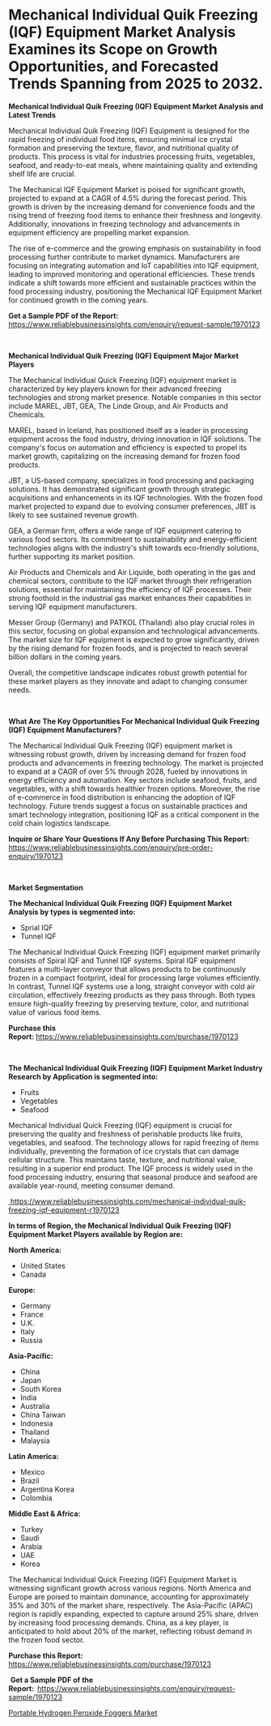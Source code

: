 <p><h1>Mechanical Individual Quik Freezing (IQF) Equipment Market Analysis Examines its Scope on Growth Opportunities, and Forecasted Trends Spanning from 2025 to 2032.</h1></p><p><strong>Mechanical Individual Quik Freezing (IQF) Equipment Market Analysis and Latest Trends</strong></p>
<p><p>Mechanical Individual Quik Freezing (IQF) Equipment is designed for the rapid freezing of individual food items, ensuring minimal ice crystal formation and preserving the texture, flavor, and nutritional quality of products. This process is vital for industries processing fruits, vegetables, seafood, and ready-to-eat meals, where maintaining quality and extending shelf life are crucial.</p><p>The Mechanical IQF Equipment Market is poised for significant growth, projected to expand at a CAGR of 4.5% during the forecast period. This growth is driven by the increasing demand for convenience foods and the rising trend of freezing food items to enhance their freshness and longevity. Additionally, innovations in freezing technology and advancements in equipment efficiency are propelling market expansion. </p><p>The rise of e-commerce and the growing emphasis on sustainability in food processing further contribute to market dynamics. Manufacturers are focusing on integrating automation and IoT capabilities into IQF equipment, leading to improved monitoring and operational efficiencies. These trends indicate a shift towards more efficient and sustainable practices within the food processing industry, positioning the Mechanical IQF Equipment Market for continued growth in the coming years.</p></p>
<p><strong>Get a Sample PDF of the Report:&nbsp;</strong> <a href="https://www.reliablebusinessinsights.com/enquiry/request-sample/1970123?utm_campaign=2332&utm_medium=2&utm_source=Github&utm_content=ia&utm_term=02032025&utm_id=mechanical-individual-quik-freezing-iqf-equipment">https://www.reliablebusinessinsights.com/enquiry/request-sample/1970123</a></p>
<p>&nbsp;</p>
<p><strong>Mechanical Individual Quik Freezing (IQF) Equipment Major Market Players</strong></p>
<p><p>The Mechanical Individual Quick Freezing (IQF) equipment market is characterized by key players known for their advanced freezing technologies and strong market presence. Notable companies in this sector include MAREL, JBT, GEA, The Linde Group, and Air Products and Chemicals.</p><p>MAREL, based in Iceland, has positioned itself as a leader in processing equipment across the food industry, driving innovation in IQF solutions. The company's focus on automation and efficiency is expected to propel its market growth, capitalizing on the increasing demand for frozen food products.</p><p>JBT, a US-based company, specializes in food processing and packaging solutions. It has demonstrated significant growth through strategic acquisitions and enhancements in its IQF technologies. With the frozen food market projected to expand due to evolving consumer preferences, JBT is likely to see sustained revenue growth.</p><p>GEA, a German firm, offers a wide range of IQF equipment catering to various food sectors. Its commitment to sustainability and energy-efficient technologies aligns with the industry's shift towards eco-friendly solutions, further supporting its market position.</p><p>Air Products and Chemicals and Air Liquide, both operating in the gas and chemical sectors, contribute to the IQF market through their refrigeration solutions, essential for maintaining the efficiency of IQF processes. Their strong foothold in the industrial gas market enhances their capabilities in serving IQF equipment manufacturers.</p><p>Messer Group (Germany) and PATKOL (Thailand) also play crucial roles in this sector, focusing on global expansion and technological advancements. The market size for IQF equipment is expected to grow significantly, driven by the rising demand for frozen foods, and is projected to reach several billion dollars in the coming years. </p><p>Overall, the competitive landscape indicates robust growth potential for these market players as they innovate and adapt to changing consumer needs.</p></p>
<p>&nbsp;</p>
<p><strong>What Are The Key Opportunities For Mechanical Individual Quik Freezing (IQF) Equipment Manufacturers?</strong></p>
<p><p>The Mechanical Individual Quik Freezing (IQF) equipment market is witnessing robust growth, driven by increasing demand for frozen food products and advancements in freezing technology. The market is projected to expand at a CAGR of over 5% through 2028, fueled by innovations in energy efficiency and automation. Key sectors include seafood, fruits, and vegetables, with a shift towards healthier frozen options. Moreover, the rise of e-commerce in food distribution is enhancing the adoption of IQF technology. Future trends suggest a focus on sustainable practices and smart technology integration, positioning IQF as a critical component in the cold chain logistics landscape.</p></p>
<p><strong>Inquire or Share Your Questions If Any Before Purchasing This Report:</strong> <a href="https://www.reliablebusinessinsights.com/enquiry/pre-order-enquiry/1970123?utm_campaign=2332&utm_medium=2&utm_source=Github&utm_content=ia&utm_term=02032025&utm_id=mechanical-individual-quik-freezing-iqf-equipment">https://www.reliablebusinessinsights.com/enquiry/pre-order-enquiry/1970123</a></p>
<p>&nbsp;</p>
<p><strong>Market Segmentation</strong></p>
<p><strong>The Mechanical Individual Quik Freezing (IQF) Equipment Market Analysis by types is segmented into:</strong></p>
<p><ul><li>Sprial IQF</li><li>Tunnel IQF</li></ul></p>
<p><p>The Mechanical Individual Quick Freezing (IQF) equipment market primarily consists of Spiral IQF and Tunnel IQF systems. Spiral IQF equipment features a multi-layer conveyor that allows products to be continuously frozen in a compact footprint, ideal for processing large volumes efficiently. In contrast, Tunnel IQF systems use a long, straight conveyor with cold air circulation, effectively freezing products as they pass through. Both types ensure high-quality freezing by preserving texture, color, and nutritional value of various food items.</p></p>
<p><strong>Purchase this Report:&nbsp;</strong><a href="https://www.reliablebusinessinsights.com/purchase/1970123?utm_campaign=2332&utm_medium=2&utm_source=Github&utm_content=ia&utm_term=02032025&utm_id=mechanical-individual-quik-freezing-iqf-equipment">https://www.reliablebusinessinsights.com/purchase/1970123</a></p>
<p>&nbsp;</p>
<p><strong>The Mechanical Individual Quik Freezing (IQF) Equipment Market Industry Research by Application is segmented into:</strong></p>
<p><ul><li>Fruits</li><li>Vegetables</li><li>Seafood</li></ul></p>
<p><p>Mechanical Individual Quick Freezing (IQF) equipment is crucial for preserving the quality and freshness of perishable products like fruits, vegetables, and seafood. The technology allows for rapid freezing of items individually, preventing the formation of ice crystals that can damage cellular structure. This maintains taste, texture, and nutritional value, resulting in a superior end product. The IQF process is widely used in the food processing industry, ensuring that seasonal produce and seafood are available year-round, meeting consumer demand.</p></p>
<p><a href="https://www.reliablebusinessinsights.com/mechanical-individual-quik-freezing-iqf-equipment-r1970123?utm_campaign=2332&utm_medium=2&utm_source=Github&utm_content=ia&utm_term=02032025&utm_id=mechanical-individual-quik-freezing-iqf-equipment">&nbsp;https://www.reliablebusinessinsights.com/mechanical-individual-quik-freezing-iqf-equipment-r1970123</a></p>
<p><strong>In terms of Region, the Mechanical Individual Quik Freezing (IQF) Equipment Market Players available by Region are:</strong></p>
<p>
    <p> <strong> North America: </strong>
        <ul>
            <li>United States</li>
            <li>Canada</li>
        </ul>
        </p> 
    <p> <strong> Europe: </strong>
        <ul>
            <li>Germany</li>
            <li>France</li>
            <li>U.K.</li>
            <li>Italy</li>
            <li>Russia</li>
        </ul>
        </p> 
    <p> <strong> Asia-Pacific: </strong>
        <ul>
            <li>China</li>
            <li>Japan</li>
            <li>South Korea</li>
            <li>India</li>
            <li>Australia</li>
            <li>China Taiwan</li>
            <li>Indonesia</li>
            <li>Thailand</li>
            <li>Malaysia</li>
        </ul>
        </p> 
    <p> <strong> Latin America: </strong>
        <ul>
            <li>Mexico</li>
            <li>Brazil</li>
            <li>Argentina Korea</li>
            <li>Colombia</li>
        </ul>
        </p> 
    <p> <strong> Middle East & Africa: </strong>
        <ul>
            <li>Turkey</li>
            <li>Saudi</li>
            <li>Arabia</li>
            <li>UAE</li>
            <li>Korea</li>
        </ul>
    </p>
    </p>
<p><p>The Mechanical Individual Quick Freezing (IQF) Equipment Market is witnessing significant growth across various regions. North America and Europe are poised to maintain dominance, accounting for approximately 35% and 30% of the market share, respectively. The Asia-Pacific (APAC) region is rapidly expanding, expected to capture around 25% share, driven by increasing food processing demands. China, as a key player, is anticipated to hold about 20% of the market, reflecting robust demand in the frozen food sector.</p></p>
<p><strong>Purchase this Report: </strong><a href="https://www.reliablebusinessinsights.com/purchase/1970123?utm_campaign=2332&utm_medium=2&utm_source=Github&utm_content=ia&utm_term=02032025&utm_id=mechanical-individual-quik-freezing-iqf-equipment">https://www.reliablebusinessinsights.com/purchase/1970123</a></p>
<p>&nbsp;<strong>Get a Sample PDF of the Report:&nbsp;&nbsp;</strong><a href="https://www.reliablebusinessinsights.com/enquiry/request-sample/1970123?utm_campaign=2332&utm_medium=2&utm_source=Github&utm_content=ia&utm_term=02032025&utm_id=mechanical-individual-quik-freezing-iqf-equipment">https://www.reliablebusinessinsights.com/enquiry/request-sample/1970123</a></p>
<p><strong></strong></p>
<p><p><a href="https://github.com/triattwood9919/Market-Research-Report-List-1/blob/main/portable-hydrogen-peroxide-foggers-market.md?utm_campaign=2332&utm_medium=2&utm_source=Github&utm_content=ia&utm_term=02032025&utm_id=mechanical-individual-quik-freezing-iqf-equipment">Portable Hydrogen Peroxide Foggers Market</a></p></p>